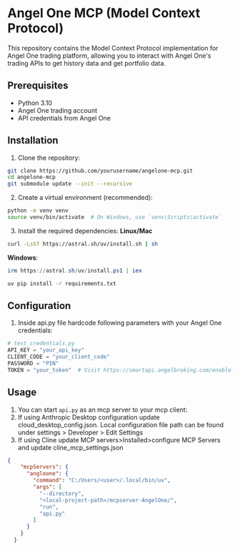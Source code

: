 # Angel One MCP (Model Context Protocol)

This repository contains the Model Context Protocol implementation for Angel One trading platform, allowing you to interact with Angel One's trading APIs to get history data and get portfolio data.

## Prerequisites

- Python 3.10
- Angel One trading account
- API credentials from Angel One

## Installation

1. Clone the repository:
```bash
git clone https://github.com/yourusername/angelone-mcp.git
cd angelone-mcp
git submodule update --init --recursive
```

2. Create a virtual environment (recommended):
```bash
python -m venv venv
source venv/bin/activate  # On Windows, use `venv\Scripts\activate`
```

3. Install the required dependencies:
**Linux/Mac**
```bash
curl -LsSf https://astral.sh/uv/install.sh | sh
```
**Windows**:
```powershell
irm https://astral.sh/uv/install.ps1 | iex
```
```bash
uv pip install -r requirements.txt
```

## Configuration

1. Inside api.py file hardcode following parameters with your Angel One credentials:
```python
# test_credentials.py
API_KEY = "your_api_key"
CLIENT_CODE = "your_client_code"
PASSWORD = "PIN"
TOKEN = "your_token"  # Visit https://smartapi.angelbroking.com/enable-totp (copy the code/token below QR)
```

## Usage

1. You can start `api.py` as an mcp server to your mcp client:
2. If using Anthropic Desktop configuration update cloud_desktop_config.json. Local configuration file path can be found under settings > Developer > Edit Settings
3. If using Cline update MCP servers>Installed>configure MCP Servers and update cline_mcp_settings.json
```json
{
    "mcpServers": {
      "angleone": {
        "command": "C:/Users/<user>/.local/bin/uv",
        "args": [
          "--directory",
          "<local-project-path>/mcpserver-AngelOne/",
          "run",
          "api.py"
        ]
      }
    }
  }
```
